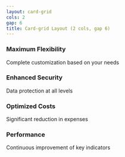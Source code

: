 ```yaml
---
layout: card-grid
cols: 2
gap: 6
title: Card-grid Layout (2 cols, gap 6)
---
```


<ContentCard v-click color="blue" icon="i-carbon:cloud">

### Maximum Flexibility
Complete customization based on your needs

</ContentCard>

<ContentCard v-click color="teal" icon="i-carbon:security">

### Enhanced Security
Data protection at all levels

</ContentCard>

<ContentCard v-click color="amber" icon="i-carbon:currency">

### Optimized Costs
Significant reduction in expenses

</ContentCard>

<ContentCard v-click color="rose" icon="i-carbon:chart-line">

### Performance
Continuous improvement of key indicators

</ContentCard>
